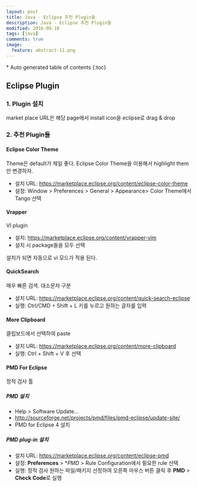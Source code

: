 ```yaml
---
layout: post
title: Java - Eclipse 추천 Plugin들 
description: Java - Eclipse 추천 Plugin들 
modified: 2016-09-10
tags: [java]
comments: true
image:
  feature: abstract-11.png
---
```


<section id="table-of-contents" class="toc">
<div id="drawer" markdown="1">
*  Auto generated table of contents
{:toc}
</div>
</section><!-- /#table-of-contents -->

## Eclipse Plugin

### 1. Plugin 설치 

market place URL은 해당 page에서 install icon을 eclipse로 drag & drop

### 2. 추천 Plugin들 


#### Eclipse Color Theme

Theme은 default가 제일 좋다. Eclipse Color Theme을 이용해서 highlight them만 변경하자. 

- 설치 URL: https://marketplace.eclipse.org/content/eclipse-color-theme
- 설정: Window > Preferences > General > Appearance> Color Theme에서 Tango 선택

#### Vrapper

VI plugin

- 설치: https://marketplace.eclipse.org/content/vrapper-vim
- 설치 시 package들을 모두 선택

설치가 되면 자동으로 vi 모드가 적용 된다. 

#### QuickSearch

매우 빠른 검색. 대소문자 구분

- 설치 URL: https://marketplace.eclipse.org/content/quick-search-eclipse
- 실행: Ctrl/CMD + Shift + L 키를 누르고 원하는 글자를 입력

#### More Clipboard

클립보드에서 선택하여 paste

- 설치 URL: https://marketplace.eclipse.org/content/more-clipboard
- 실행: Ctrl + Shift + V 후 선택


#### PMD For Eclipse 

정적 검사 툴

##### PMD 설치 

- Help > Software Update...
- http://sourceforge.net/projects/pmd/files/pmd-eclipse/update-site/
- PMD for Eclipse 4 설치

##### PMD plug-in 설치

- 설치 URL: https://marketplace.eclipse.org/content/eclipse-pmd
- 설정: **Preferences** > **PMD* > Rule Configuration에서 필요한 rule 선택
- 실행: 정적 검사 원하는 파일/패키지 선정하여 오른쪽 마우스 버튼 클릭 후 **PMD** > **Check Code**로 실행 

